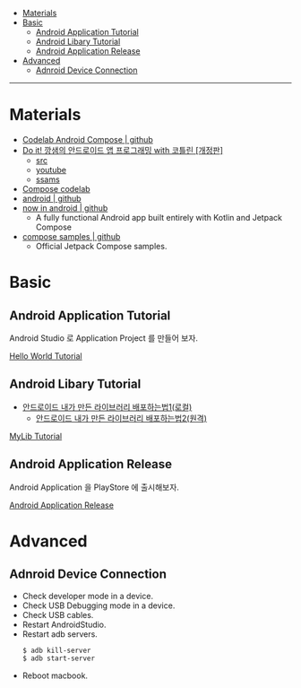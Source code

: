 - [Materials](#materials)
- [Basic](#basic)
  - [Android Application Tutorial](#android-application-tutorial)
  - [Android Libary Tutorial](#android-libary-tutorial)
  - [Android Application Release](#android-application-release)
- [Advanced](#advanced)
  - [Adnroid Device Connection](#adnroid-device-connection)

----

# Materials

* [Codelab Android Compose | github](https://github.com/android/codelab-android-compose)
* [Do it! 깡샘의 안드로이드 앱 프로그래밍 with 코틀린 [개정판]](http://easyspub.co.kr/20_Menu/BookView/489/PUB)
  * [src](https://kkangsnote.tistory.com/138?category=1048735)
  * [youtube](https://www.youtube.com/watch?v=zP5rl8NtZ6U&list=PLYlZbv3fX7WvaWMB9zRgbO7Hzf3MRgrIf&index=2)
  * [ssams](https://ssamz.com/lecture_view.php?LectureStep1=51&LectureSeq=18)
* [Compose codelab](https://developer.android.com/courses/android-basics-compose/course?hl=ko)
* [android | github](https://github.com/android)
* [now in android | github](https://github.com/android/nowinandroid)
  * A fully functional Android app built entirely with Kotlin and Jetpack Compose
* [compose samples | github](https://github.com/android/compose-samples)
  * Official Jetpack Compose samples.

# Basic

## Android Application Tutorial

Android Studio 로 Application Project 를 만들어 보자.

[Hello World Tutorial](androidappdevelopment_helloworld.md)

## Android Libary Tutorial

* [안드로이드 내가 만든 라이브러리 배포하는법1(로컬)](https://dog-footprint.tistory.com/4?category=857506)
  * [안드로이드 내가 만든 라이브러리 배포하는법2(원격)](https://dog-footprint.tistory.com/5?category=857506)

[MyLib Tutorial](androidappdevelopment_library.md)

## Android Application Release

Android Application 을 PlayStore 에 출시해보자.

[Android Application Release](androidapprelease.md)

# Advanced

## Adnroid Device Connection

* Check developer mode in a device.
* Check USB Debugging mode in a device.
* Check USB cables.
* Restart AndroidStudio.
* Restart adb servers.
  ```bash
  $ adb kill-server
  $ adb start-server
  ``` 
* Reboot macbook.
